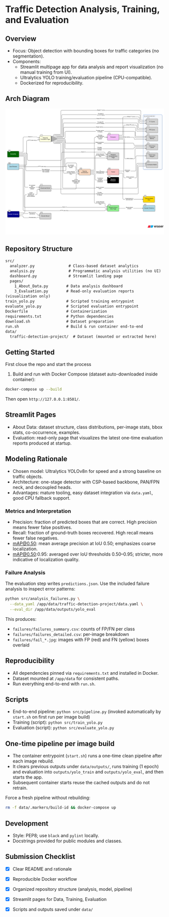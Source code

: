 # Traffic Detection Analysis, Training, and Evaluation

## Overview
- Focus: Object detection with bounding boxes for traffic categories (no segmentation).
- Components:
  - Streamlit multipage app for data analysis and report visualization (no manual training from UI).
  - Ultralytics YOLO training/evaluation pipeline (CPU-compatible).
  - Dockerized for reproducibility.
## Arch Diagram
![Diagram](diagram-export-9-17-2025-10_13_22-PM.png)
## Repository Structure
```
src/
  analyzer.py               # Class-based dataset analytics
  analysis.py               # Programmatic analysis utilities (no UI)
  dashboard.py              # Streamlit landing page
  pages/
    1_About_Data.py        # Data analysis dashboard
    3_Evaluation.py        # Read-only evaluation reports (visualization only)
train_yolo.py              # Scripted training entrypoint
evaluate_yolo.py           # Scripted evaluation entrypoint
Dockerfile                 # Containerization
requirements.txt           # Python dependencies
download.sh                # Dataset preparation
run.sh                     # Build & run container end-to-end
data/
  traffic-detection-project/  # Dataset (mounted or extracted here)
```

## Getting Started
First cloue the repo and start the process

1) Build and run with Docker Compose (dataset auto-downloaded inside container):
```bash
docker-compose up --build
```
Then open `http://127.0.0.1:8501/`.

## Streamlit Pages
- About Data: dataset structure, class distributions, per-image stats, bbox stats, co-occurrence, examples.
- Evaluation: read-only page that visualizes the latest one-time evaluation reports produced at startup.

## Modeling Rationale
- Chosen model: Ultralytics YOLOv8n for speed and a strong baseline on traffic objects.
- Architecture: one-stage detector with CSP-based backbone, PAN/FPN neck, and decoupled heads.
- Advantages: mature tooling, easy dataset integration via `data.yaml`, good CPU fallback support.

### Metrics and Interpretation
- Precision: fraction of predicted boxes that are correct. High precision means fewer false positives.
- Recall: fraction of ground-truth boxes recovered. High recall means fewer false negatives.
- mAP@0.50: mean average precision at IoU 0.50; emphasizes coarse localization.
- mAP@0.50:0.95: averaged over IoU thresholds 0.50–0.95; stricter, more indicative of localization quality.

### Failure Analysis
The evaluation step writes `predictions.json`. Use the included failure analysis to inspect error patterns:
```bash
python src/analysis_failures.py \
  --data_yaml /app/data/traffic-detection-project/data.yaml \
  --eval_dir /app/data/outputs/yolo_eval
```
This produces:
- `failures/failures_summary.csv`: counts of FP/FN per class
- `failures/failures_detailed.csv`: per-image breakdown
- `failures/fail_*.jpg`: images with FP (red) and FN (yellow) boxes overlaid

## Reproducibility
- All dependencies pinned via `requirements.txt` and installed in Docker.
- Dataset mounted at `/app/data` for consistent paths.
- Run everything end-to-end with `run.sh`.

## Scripts
- End-to-end pipeline: `python src/pipeline.py` (invoked automatically by `start.sh` on first run per image build)
- Training (script): `python src/train_yolo.py`
- Evaluation (script): `python src/evaluate_yolo.py`

## One-time pipeline per image build
- The container entrypoint (`start.sh`) runs a one-time clean pipeline after each image rebuild.
- It clears previous outputs under `data/outputs/`, runs training (1 epoch) and evaluation into `outputs/yolo_train` and `outputs/yolo_eval`, and then starts the app.
- Subsequent container starts reuse the cached outputs and do not retrain.

Force a fresh pipeline without rebuilding:
```bash
rm -f data/.markers/build-id && docker-compose up
```

## Development
- Style: PEP8; use `black` and `pylint` locally.
- Docstrings provided for public modules and classes.

## Submission Checklist
- [x] Clear README and rationale
- [x] Reproducible Docker workflow
- [x] Organized repository structure (analysis, model, pipeline)
- [x] Streamlit pages for Data, Training, Evaluation
- [x] Scripts and outputs saved under `data/`





